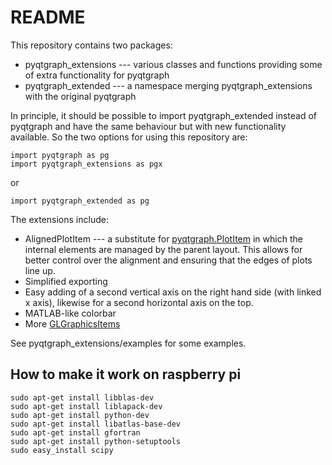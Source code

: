 # README #

This repository contains two packages:

* pyqtgraph_extensions --- various classes and functions providing some of extra functionality for pyqtgraph
* pyqtgraph_extended --- a namespace merging pyqtgraph_extensions with the original pyqtgraph

In principle, it should be possible to import pyqtgraph_extended instead of pyqtgraph and have the same behaviour but with new functionality available. So the two options for using this repository are:

    import pyqtgraph as pg
    import pyqtgraph_extensions as pgx

or 

    import pyqtgraph_extended as pg

The extensions include:
* AlignedPlotItem --- a substitute for [pyqtgraph.PlotItem](http://www.pyqtgraph.org/documentation/graphicsItems/plotitem.html?highlight=plotitem#pyqtgraph.PlotItem) in which the internal elements are managed by the parent layout. This allows for better control over the alignment and ensuring that the edges of plots line up.
* Simplified exporting
* Easy adding of a second vertical axis on the right hand side (with linked x axis), likewise for a second horizontal axis on the top.
* MATLAB-like colorbar
* More [GLGraphicsItems](http://www.pyqtgraph.org/documentation/3dgraphics/glgraphicsitem.html)

See pyqtgraph_extensions/examples for some examples.


## How to make it work on raspberry pi

```
sudo apt-get install libblas-dev
sudo apt-get install liblapack-dev
sudo apt-get install python-dev
sudo apt-get install libatlas-base-dev
sudo apt-get install gfortran
sudo apt-get install python-setuptools
sudo easy_install scipy
```